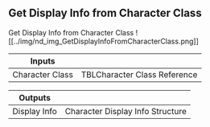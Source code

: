 ## Get Display Info from Character Class
Get Display Info from Character Class
![[../img/nd_img_GetDisplayInfoFromCharacterClass.png]]

|Inputs||
|--|--|
| Character Class | TBLCharacter Class Reference |

|Outputs||
|--|--|
| Display Info | Character Display Info Structure |
